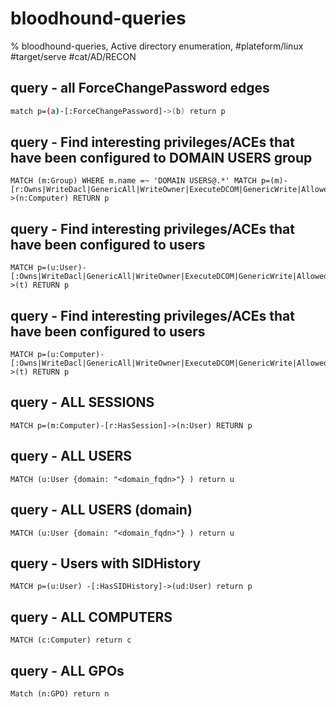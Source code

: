 # bloodhound-queries

% bloodhound-queries, Active directory enumeration, 
#plateform/linux #target/serve #cat/AD/RECON

## query - all ForceChangePassword edges
```bash
match p=(a)-[:ForceChangePassword]->(b) return p
```

## query - Find interesting privileges/ACEs that have been configured to DOMAIN USERS group
```
MATCH (m:Group) WHERE m.name =~ 'DOMAIN USERS@.*' MATCH p=(m)-[r:Owns|WriteDacl|GenericAll|WriteOwner|ExecuteDCOM|GenericWrite|AllowedToDelegate|ForceChangePassword]->(n:Computer) RETURN p
```


## query - Find interesting privileges/ACEs that have been configured to users
```
MATCH p=(u:User)-[:Owns|WriteDacl|GenericAll|WriteOwner|ExecuteDCOM|GenericWrite|AllowedToDelegate|ForceChangePassword]->(t) RETURN p
```

## query - Find interesting privileges/ACEs that have been configured to users
```
MATCH p=(u:Computer)-[:Owns|WriteDacl|GenericAll|WriteOwner|ExecuteDCOM|GenericWrite|AllowedToDelegate|ForceChangePassword]->(t) RETURN p
```

## query - ALL SESSIONS
```
MATCH p=(m:Computer)-[r:HasSession]->(n:User) RETURN p
```
## query - ALL USERS
```
MATCH (u:User {domain: "<domain_fqdn>"} ) return u
```

## query - ALL USERS (domain)
```
MATCH (u:User {domain: "<domain_fqdn>"} ) return u
```

## query - Users with SIDHistory
```
MATCH p=(u:User) -[:HasSIDHistory]->(ud:User) return p
```

## query - ALL COMPUTERS
```
MATCH (c:Computer) return c
```

## query - ALL GPOs
```
Match (n:GPO) return n
```